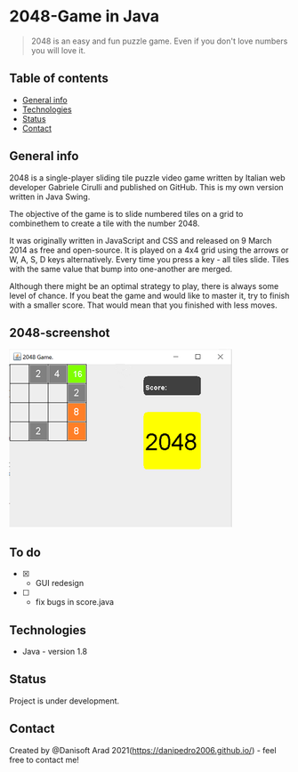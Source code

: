 # 2048-Game in Java
>2048 is an easy and fun puzzle game. Even if you don't love numbers you will love it.  

## Table of contents
* [General info](#general-info)
* [Technologies](#technologies)
* [Status](#status)
* [Contact](#contact)

## General info
2048 is a single-player sliding tile puzzle video game written by Italian web developer Gabriele Cirulli and published on GitHub. This is my own version written in Java Swing. 

The objective of the game is to slide numbered tiles on a grid to combinethem to create a tile with the number 2048.  

It was originally written in JavaScript and CSS and released on 9 March 2014 as free and open-source. It is played on a 4x4 grid using the arrows or W, A, S, D keys alternatively. Every time you press a key - all tiles slide. Tiles with the same value that bump into one-another are merged.  

Although there might be an optimal strategy to play, there is always some level of chance. If you beat the game and would like to master it, try to finish with a smaller score. That would mean that you finished with less moves.

## 2048-screenshot
<img src=https://github.com/danipedro2006/2048-Game-in-Java/blob/main/src/screenshot/javaw_Idmqf2trLE.png width="400"  height="320">  

## To do
- [x] - GUI redesign  
- [ ] - fix bugs in score.java


## Technologies
* Java - version 1.8

## Status
Project is under development.  

## Contact
Created by @Danisoft Arad 2021(https://danipedro2006.github.io/) - feel free to contact me!  
